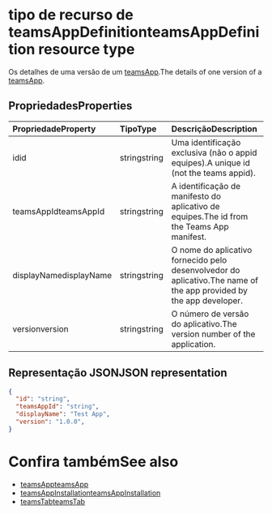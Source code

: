 # <a name="teamsappdefinition-resource-type"></a><span data-ttu-id="524db-101">tipo de recurso de teamsAppDefinition</span><span class="sxs-lookup"><span data-stu-id="524db-101">teamsAppDefinition resource type</span></span>



<span data-ttu-id="524db-102">Os detalhes de uma versão de um [teamsApp](teamsapp.md).</span><span class="sxs-lookup"><span data-stu-id="524db-102">The details of one version of a [teamsApp](teamsapp.md).</span></span>

## <a name="properties"></a><span data-ttu-id="524db-103">Propriedades</span><span class="sxs-lookup"><span data-stu-id="524db-103">Properties</span></span>

| <span data-ttu-id="524db-104">Propriedade</span><span class="sxs-lookup"><span data-stu-id="524db-104">Property</span></span>            | <span data-ttu-id="524db-105">Tipo</span><span class="sxs-lookup"><span data-stu-id="524db-105">Type</span></span>     | <span data-ttu-id="524db-106">Descrição</span><span class="sxs-lookup"><span data-stu-id="524db-106">Description</span></span> |
|:------------------- |:-------- |:----------- |
| <span data-ttu-id="524db-107">id</span><span class="sxs-lookup"><span data-stu-id="524db-107">id</span></span>                  | <span data-ttu-id="524db-108">string</span><span class="sxs-lookup"><span data-stu-id="524db-108">string</span></span>   | <span data-ttu-id="524db-109">Uma identificação exclusiva (não o appid equipes).</span><span class="sxs-lookup"><span data-stu-id="524db-109">A unique id (not the teams appid).</span></span> |
| <span data-ttu-id="524db-110">teamsAppId</span><span class="sxs-lookup"><span data-stu-id="524db-110">teamsAppId</span></span>          | <span data-ttu-id="524db-111">string</span><span class="sxs-lookup"><span data-stu-id="524db-111">string</span></span>   | <span data-ttu-id="524db-112">A identificação de manifesto do aplicativo de equipes.</span><span class="sxs-lookup"><span data-stu-id="524db-112">The id from the Teams App manifest.</span></span> |
| <span data-ttu-id="524db-113">displayName</span><span class="sxs-lookup"><span data-stu-id="524db-113">displayName</span></span>         | <span data-ttu-id="524db-114">string</span><span class="sxs-lookup"><span data-stu-id="524db-114">string</span></span>   | <span data-ttu-id="524db-115">O nome do aplicativo fornecido pelo desenvolvedor do aplicativo.</span><span class="sxs-lookup"><span data-stu-id="524db-115">The name of the app provided by the app developer.</span></span> |
| <span data-ttu-id="524db-116">version</span><span class="sxs-lookup"><span data-stu-id="524db-116">version</span></span>             | <span data-ttu-id="524db-117">string</span><span class="sxs-lookup"><span data-stu-id="524db-117">string</span></span>   | <span data-ttu-id="524db-118">O número de versão do aplicativo.</span><span class="sxs-lookup"><span data-stu-id="524db-118">The version number of the application.</span></span> |

## <a name="json-representation"></a><span data-ttu-id="524db-119">Representação JSON</span><span class="sxs-lookup"><span data-stu-id="524db-119">JSON representation</span></span>

<!-- {
  "blockType": "resource",
  "@odata.type": "microsoft.graph.teamsAppDefinition",
  "baseType": "microsoft.graph.entity"
}-->

```json
{
  "id": "string",
  "teamsAppId": "string",
  "displayName": "Test App",
  "version": "1.0.0",
}
```

# <a name="see-also"></a><span data-ttu-id="524db-120">Confira também</span><span class="sxs-lookup"><span data-stu-id="524db-120">See also</span></span>

- [<span data-ttu-id="524db-121">teamsApp</span><span class="sxs-lookup"><span data-stu-id="524db-121">teamsApp</span></span>](teamsapp.md)
- [<span data-ttu-id="524db-122">teamsAppInstallation</span><span class="sxs-lookup"><span data-stu-id="524db-122">teamsAppInstallation</span></span>](teamsappinstallation.md)
- [<span data-ttu-id="524db-123">teamsTab</span><span class="sxs-lookup"><span data-stu-id="524db-123">teamsTab</span></span>](../resources/teamstab.md)

<!-- uuid: 8fcb5dbc-d5aa-4681-8e31-b001d5168d79
2015-10-25 14:57:30 UTC -->
<!-- {
  "type": "#page.annotation",
  "description": "teamsApp resource",
  "keywords": "",
  "section": "documentation",
  "tocPath": ""
}-->

